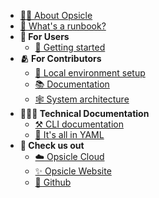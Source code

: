 * [👋🏼 About Opsicle](/ "Opsicle: No-frills runbook automation platform")
* [🤔 What's a runbook?](about-runbooks.md "Opsicle: About runbooks")
* **👥 For Users**
  * [🚀 Getting started](users/getting-started.md "Opsicle: Getting started")
* **🫂 For Contributors**
  * [🗾 Local environment setup](contributors/setting-up.md "Opsicle: Setting up the local environment")
  * [📚 Documentation](contributors/documentation.md "Opsicle: Documentation")
  * [🕸 System architecture](contributors/system-architecture.md "Opsicle: System architecture")
* **👨🏼‍💻 Technical Documentation**
  * [⚒️ CLI documentation](cli/opsicle.md "Opsicle: CLI documentation")
  * [🙊 It's all in YAML](yaml-for-dummies.md "Opsicle: All about YAML")
* **👀 Check us out**
  * [☁️ Opsicle Cloud](https://opsicle.cloud)
  * [✨ Opsicle Website](https://opsicle.io)
  * [📄 Github](https://github.com/opsicle)
